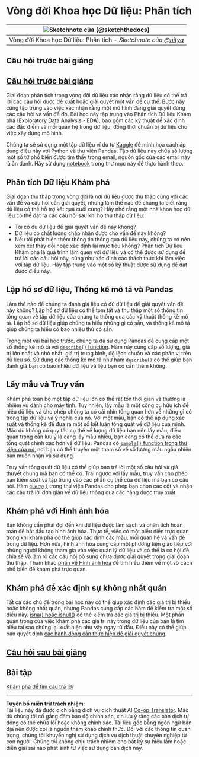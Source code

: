 <!--
CO_OP_TRANSLATOR_METADATA:
{
  "original_hash": "2baeafe1db4d58ee5b8ec85db9de728a",
  "translation_date": "2025-09-05T23:36:15+00:00",
  "source_file": "4-Data-Science-Lifecycle/15-analyzing/README.md",
  "language_code": "vi"
}
-->
# Vòng đời Khoa học Dữ liệu: Phân tích

|![ Sketchnote của [(@sketchthedocs)](https://sketchthedocs.dev) ](../../sketchnotes/15-Analyzing.png)|
|:---:|
| Vòng đời Khoa học Dữ liệu: Phân tích - _Sketchnote của [@nitya](https://twitter.com/nitya)_ |

## Câu hỏi trước bài giảng

## [Câu hỏi trước bài giảng](https://ff-quizzes.netlify.app/en/ds/quiz/28)

Giai đoạn phân tích trong vòng đời dữ liệu xác nhận rằng dữ liệu có thể trả lời các câu hỏi được đề xuất hoặc giải quyết một vấn đề cụ thể. Bước này cũng tập trung vào việc xác nhận rằng một mô hình đang giải quyết đúng các câu hỏi và vấn đề đó. Bài học này tập trung vào Phân tích Dữ liệu Khám phá (Exploratory Data Analysis - EDA), bao gồm các kỹ thuật để xác định các đặc điểm và mối quan hệ trong dữ liệu, đồng thời chuẩn bị dữ liệu cho việc xây dựng mô hình.

Chúng ta sẽ sử dụng một tập dữ liệu ví dụ từ [Kaggle](https://www.kaggle.com/balaka18/email-spam-classification-dataset-csv/version/1) để minh họa cách áp dụng điều này với Python và thư viện Pandas. Tập dữ liệu này chứa số lượng một số từ phổ biến được tìm thấy trong email, nguồn gốc của các email này là ẩn danh. Hãy sử dụng [notebook](../../../../4-Data-Science-Lifecycle/15-analyzing/notebook.ipynb) trong thư mục này để thực hành theo.

## Phân tích Dữ liệu Khám phá

Giai đoạn thu thập trong vòng đời là nơi dữ liệu được thu thập cùng với các vấn đề và câu hỏi cần giải quyết, nhưng làm thế nào để chúng ta biết rằng dữ liệu có thể hỗ trợ kết quả cuối cùng? 
Hãy nhớ rằng một nhà khoa học dữ liệu có thể đặt ra các câu hỏi sau khi họ thu thập dữ liệu:
- Tôi có đủ dữ liệu để giải quyết vấn đề này không?
- Dữ liệu có chất lượng chấp nhận được cho vấn đề này không?
- Nếu tôi phát hiện thêm thông tin thông qua dữ liệu này, chúng ta có nên xem xét thay đổi hoặc xác định lại mục tiêu không?
Phân tích Dữ liệu Khám phá là quá trình làm quen với dữ liệu và có thể được sử dụng để trả lời các câu hỏi này, cũng như xác định các thách thức khi làm việc với tập dữ liệu. Hãy tập trung vào một số kỹ thuật được sử dụng để đạt được điều này.

## Lập hồ sơ dữ liệu, Thống kê mô tả và Pandas
Làm thế nào để chúng ta đánh giá liệu có đủ dữ liệu để giải quyết vấn đề này không? Lập hồ sơ dữ liệu có thể tóm tắt và thu thập một số thông tin tổng quan về tập dữ liệu của chúng ta thông qua các kỹ thuật thống kê mô tả. Lập hồ sơ dữ liệu giúp chúng ta hiểu những gì có sẵn, và thống kê mô tả giúp chúng ta hiểu có bao nhiêu thứ có sẵn.

Trong một vài bài học trước, chúng ta đã sử dụng Pandas để cung cấp một số thống kê mô tả với [`describe()` function](https://pandas.pydata.org/pandas-docs/stable/reference/api/pandas.DataFrame.describe.html). Hàm này cung cấp số lượng, giá trị lớn nhất và nhỏ nhất, giá trị trung bình, độ lệch chuẩn và các phân vị trên dữ liệu số. Sử dụng các thống kê mô tả như hàm `describe()` có thể giúp bạn đánh giá bạn có bao nhiêu dữ liệu và liệu bạn có cần thêm không.

## Lấy mẫu và Truy vấn
Khám phá toàn bộ một tập dữ liệu lớn có thể rất tốn thời gian và thường là nhiệm vụ dành cho máy tính. Tuy nhiên, lấy mẫu là một công cụ hữu ích để hiểu dữ liệu và cho phép chúng ta có cái nhìn tổng quan hơn về những gì có trong tập dữ liệu và ý nghĩa của nó. Với một mẫu, bạn có thể áp dụng xác suất và thống kê để đưa ra một số kết luận tổng quát về dữ liệu của mình. Mặc dù không có quy tắc cụ thể về lượng dữ liệu bạn nên lấy mẫu, điều quan trọng cần lưu ý là càng lấy mẫu nhiều, bạn càng có thể đưa ra các tổng quát chính xác hơn về dữ liệu. 
Pandas có [`sample()` function trong thư viện của nó](https://pandas.pydata.org/pandas-docs/stable/reference/api/pandas.DataFrame.sample.html), nơi bạn có thể truyền một tham số về số lượng mẫu ngẫu nhiên bạn muốn nhận và sử dụng.

Truy vấn tổng quát dữ liệu có thể giúp bạn trả lời một số câu hỏi và giả thuyết chung mà bạn có thể có. Trái ngược với lấy mẫu, truy vấn cho phép bạn kiểm soát và tập trung vào các phần cụ thể của dữ liệu mà bạn có câu hỏi. 
Hàm [`query()`](https://pandas.pydata.org/pandas-docs/stable/reference/api/pandas.DataFrame.query.html) trong thư viện Pandas cho phép bạn chọn các cột và nhận các câu trả lời đơn giản về dữ liệu thông qua các hàng được truy xuất.

## Khám phá với Hình ảnh hóa
Bạn không cần phải đợi đến khi dữ liệu được làm sạch và phân tích hoàn toàn để bắt đầu tạo hình ảnh hóa. Thực tế, việc có một biểu diễn trực quan trong khi khám phá có thể giúp xác định các mẫu, mối quan hệ và vấn đề trong dữ liệu. Hơn nữa, hình ảnh hóa cung cấp một phương tiện giao tiếp với những người không tham gia vào việc quản lý dữ liệu và có thể là cơ hội để chia sẻ và làm rõ các câu hỏi bổ sung chưa được giải quyết trong giai đoạn thu thập. Tham khảo [phần về Hình ảnh hóa](../../../../../../../../../3-Data-Visualization) để tìm hiểu thêm về một số cách phổ biến để khám phá trực quan.

## Khám phá để xác định sự không nhất quán
Tất cả các chủ đề trong bài học này có thể giúp xác định các giá trị bị thiếu hoặc không nhất quán, nhưng Pandas cung cấp các hàm để kiểm tra một số điều này. [isna() hoặc isnull()](https://pandas.pydata.org/pandas-docs/stable/reference/api/pandas.isna.html) có thể kiểm tra các giá trị bị thiếu. Một phần quan trọng của việc khám phá các giá trị này trong dữ liệu của bạn là tìm hiểu tại sao chúng lại xuất hiện như vậy ngay từ đầu. Điều này có thể giúp bạn quyết định [các hành động cần thực hiện để giải quyết chúng](../../../../../../../../../2-Working-With-Data/08-data-preparation/notebook.ipynb).

## [Câu hỏi sau bài giảng](https://ff-quizzes.netlify.app/en/ds/quiz/29)

## Bài tập

[Khám phá để tìm câu trả lời](assignment.md)

---

**Tuyên bố miễn trừ trách nhiệm**:  
Tài liệu này đã được dịch bằng dịch vụ dịch thuật AI [Co-op Translator](https://github.com/Azure/co-op-translator). Mặc dù chúng tôi cố gắng đảm bảo độ chính xác, xin lưu ý rằng các bản dịch tự động có thể chứa lỗi hoặc không chính xác. Tài liệu gốc bằng ngôn ngữ bản địa nên được coi là nguồn tham khảo chính thức. Đối với các thông tin quan trọng, chúng tôi khuyến nghị sử dụng dịch vụ dịch thuật chuyên nghiệp từ con người. Chúng tôi không chịu trách nhiệm cho bất kỳ sự hiểu lầm hoặc diễn giải sai nào phát sinh từ việc sử dụng bản dịch này.